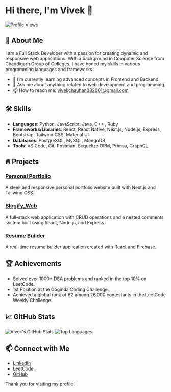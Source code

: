 # Hi there, I'm Vivek 👋

![Profile Views](https://komarev.com/ghpvc/?username=vivekrana775)

## 🚀 About Me
I am a Full Stack Developer with a passion for creating dynamic and responsive web applications. With a background in Computer Science from Chandigarh Group of Colleges, I have honed my skills in various programming languages and frameworks.

- 🌱 I’m currently learning advanced concepts in Frontend and Backend.
- 💬 Ask me about anything related to web development and programming.
- 📫 How to reach me: [vivekchauhan082001@gmail.com](mailto:vivekchauhan082001@gmail.com)

## 🛠️ Skills

- **Languages**: Python, JavaScript, Java, C++ , Ruby
- **Frameworks/Libraries**: React, React Native, Next.js, Node.js, Express, Bootstrap, Tailwind CSS, Material UI
- **Databases**: PostgreSQL, MySQL, MongoDB
- **Tools**: VS Code, Git, Postman, Sequelize ORM, Primsa, GraphQL

## 🔥 Projects

### [Personal Portfolio](https://portfolio-vivekrana775.vercel.app/)
A sleek and responsive personal portfolio website built with Next.js and Tailwind CSS.

### [Blogify_Web](https://github.com/vivekrana775/Blogify_web)
A full-stack web application with CRUD operations and a nested comments system built using React, Node.js, and Express.

### [Resume Builder](https://github.com/vivekrana775/ResumeBuilder)
A real-time resume builder application created with React and Firebase.

## 🏆 Achievements

- Solved over 1000+ DSA problems and ranked in the top 10% on LeetCode.
- 1st Position at the Coginda Coding Challenge.
- Achieved a global rank of 62 among 26,000 contestants in the LeetCode Weekly Challenge.

## 📈 GitHub Stats

![Vivek's GitHub Stats](https://github-readme-stats.vercel.app/api?username=vivekrana775&show_icons=true&theme=radical)
![Top Languages](https://github-readme-stats.vercel.app/api/top-langs/?username=vivekrana775&layout=compact&theme=radical)

## 📫 Connect with Me

- [LinkedIn](https://www.linkedin.com/in/vivekchauhan775/)
- [LeetCode](https://leetcode.com/vi_ek2/)
- [GitHub](https://github.com/vivekrana775)

Thank you for visiting my profile!
